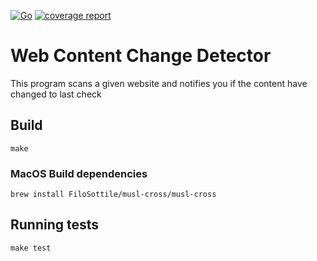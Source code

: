 [![Go](https://github.com/p0l0/web-content-change-detector/actions/workflows/go.yml/badge.svg)](https://github.com/p0l0/web-content-change-detector/actions/workflows/go.yml) [![coverage report](https://gitlab.com/_p0l0_/web-content-change-detector/badges/master/coverage.svg)](https://gitlab.com/_p0l0_/web-content-change-detector/commits/master)

# Web Content Change Detector

This program scans a given website and notifies you if the content have changed to last check

## Build

`make`

### MacOS Build dependencies

`brew install FiloSottile/musl-cross/musl-cross`

## Running tests

`make test`
